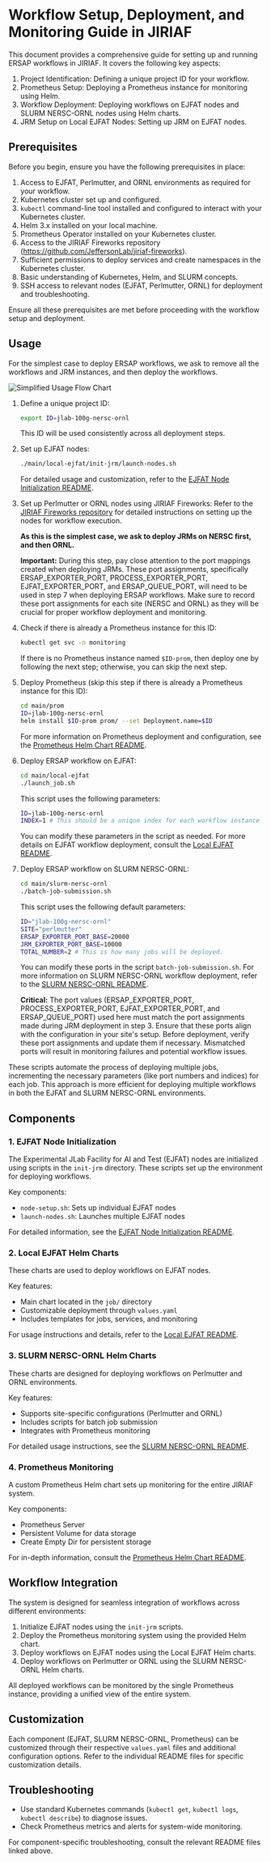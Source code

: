 # Workflow Setup, Deployment, and Monitoring Guide in JIRIAF

This document provides a comprehensive guide for setting up and running ERSAP workflows in JIRIAF. It covers the following key aspects:

1. Project Identification: Defining a unique project ID for your workflow.
2. Prometheus Setup: Deploying a Prometheus instance for monitoring using Helm.
3. Workflow Deployment: Deploying workflows on EJFAT nodes and SLURM NERSC-ORNL nodes using Helm charts.
4. JRM Setup on Local EJFAT Nodes: Setting up JRM on EJFAT nodes.

## Prerequisites

Before you begin, ensure you have the following prerequisites in place:

1. Access to EJFAT, Perlmutter, and ORNL environments as required for your workflow.
2. Kubernetes cluster set up and configured.
3. `kubectl` command-line tool installed and configured to interact with your Kubernetes cluster.
4. Helm 3.x installed on your local machine.
5. Prometheus Operator installed on your Kubernetes cluster.
6. Access to the JIRIAF Fireworks repository (https://github.com/JeffersonLab/jiriaf-fireworks).
7. Sufficient permissions to deploy services and create namespaces in the Kubernetes cluster.
8. Basic understanding of Kubernetes, Helm, and SLURM concepts.
9. SSH access to relevant nodes (EJFAT, Perlmutter, ORNL) for deployment and troubleshooting.

Ensure all these prerequisites are met before proceeding with the workflow setup and deployment.

## Usage

For the simplest case to deploy ERSAP workflows, we ask to remove all the workflows and JRM instances, and then deploy the workflows.

![Simplified Usage Flow Chart](image/simplified_usage_flow_chart.png)

1. Define a unique project ID:
   ```bash
   export ID=jlab-100g-nersc-ornl
   ```
   This ID will be used consistently across all deployment steps.

2. Set up EJFAT nodes:
   ```bash
   ./main/local-ejfat/init-jrm/launch-nodes.sh
   ```
   For detailed usage and customization, refer to the [EJFAT Node Initialization README](main/local-ejfat/init-jrm/readme.md).

3. Set up Perlmutter or ORNL nodes using JIRIAF Fireworks:
   Refer to the [JIRIAF Fireworks repository](https://github.com/JeffersonLab/jiriaf-fireworks) for detailed instructions on setting up the nodes for workflow execution. 
   
   **As this is the simplest case, we ask to deploy JRMs on NERSC first, and then ORNL.**

   **Important:** During this step, pay close attention to the port mappings created when deploying JRMs. These port assignments, specifically ERSAP_EXPORTER_PORT, PROCESS_EXPORTER_PORT, EJFAT_EXPORTER_PORT, and ERSAP_QUEUE_PORT, will need to be used in step 7 when deploying ERSAP workflows. Make sure to record these port assignments for each site (NERSC and ORNL) as they will be crucial for proper workflow deployment and monitoring.

4. Check if there is already a Prometheus instance for this ID:
   ```bash
   kubectl get svc -n monitoring
   ```
   If there is no Prometheus instance named `$ID-prom`, then deploy one by following the next step; otherwise, you can skip the next step.

5. Deploy Prometheus (skip this step if there is already a Prometheus instance for this ID):
   ```bash
   cd main/prom
   ID=jlab-100g-nersc-ornl
   helm install $ID-prom prom/ --set Deployment.name=$ID
   ```
   For more information on Prometheus deployment and configuration, see the [Prometheus Helm Chart README](main/prom/readme.md).

6. Deploy ERSAP workflow on EJFAT:
   ```bash
   cd main/local-ejfat
   ./launch_job.sh
   ```
   This script uses the following parameters:
   ```bash
   ID=jlab-100g-nersc-ornl 
   INDEX=1 # This should be a unique index for each workflow instance
   ```
   You can modify these parameters in the script as needed. For more details on EJFAT workflow deployment, consult the [Local EJFAT README](main/local-ejfat/readme.md).

7. Deploy ERSAP workflow on SLURM NERSC-ORNL:
   ```bash
   cd main/slurm-nersc-ornl
   ./batch-job-submission.sh
   ```
   This script uses the following default parameters:
   ```bash
   ID="jlab-100g-nersc-ornl" 
   SITE="perlmutter"
   ERSAP_EXPORTER_PORT_BASE=20000
   JRM_EXPORTER_PORT_BASE=10000
   TOTAL_NUMBER=2 # This is how many jobs will be deployed.
   ```
   You can modify these ports in the script `batch-job-submission.sh`. For more information on SLURM NERSC-ORNL workflow deployment, refer to the [SLURM NERSC-ORNL README](main/slurm-nersc-ornl/readme.md).

   **Critical:** The port values (ERSAP_EXPORTER_PORT, PROCESS_EXPORTER_PORT, EJFAT_EXPORTER_PORT, and ERSAP_QUEUE_PORT) used here must match the port assignments made during JRM deployment in step 3. Ensure that these ports align with the configuration in your site's setup. Before deployment, verify these port assignments and update them if necessary. Mismatched ports will result in monitoring failures and potential workflow issues.

These scripts automate the process of deploying multiple jobs, incrementing the necessary parameters (like port numbers and indices) for each job. This approach is more efficient for deploying multiple workflows in both the EJFAT and SLURM NERSC-ORNL environments.

## Components

### 1. EJFAT Node Initialization

The Experimental JLab Facility for AI and Test (EJFAT) nodes are initialized using scripts in the `init-jrm` directory. These scripts set up the environment for deploying workflows.

Key components:
- `node-setup.sh`: Sets up individual EJFAT nodes
- `launch-nodes.sh`: Launches multiple EJFAT nodes

For detailed information, see the [EJFAT Node Initialization README](main/local-ejfat/init-jrm/readme.md).

### 2. Local EJFAT Helm Charts

These charts are used to deploy workflows on EJFAT nodes. 

Key features:
- Main chart located in the `job/` directory
- Customizable deployment through `values.yaml`
- Includes templates for jobs, services, and monitoring

For usage instructions and details, refer to the [Local EJFAT README](main/local-ejfat/readme.md).

### 3. SLURM NERSC-ORNL Helm Charts

These charts are designed for deploying workflows on Perlmutter and ORNL environments.

Key features:
- Supports site-specific configurations (Perlmutter and ORNL)
- Includes scripts for batch job submission
- Integrates with Prometheus monitoring

For detailed usage instructions, see the [SLURM NERSC-ORNL README](main/slurm-nersc-ornl/readme.md).

### 4. Prometheus Monitoring

A custom Prometheus Helm chart sets up monitoring for the entire JIRIAF system.

Key components:
- Prometheus Server
- Persistent Volume for data storage
- Create Empty Dir for persistent storage

For in-depth information, consult the [Prometheus Helm Chart README](main/prom/readme.md).

## Workflow Integration

The system is designed for seamless integration of workflows across different environments:

1. Initialize EJFAT nodes using the `init-jrm` scripts.
2. Deploy the Prometheus monitoring system using the provided Helm chart.
3. Deploy workflows on EJFAT nodes using the Local EJFAT Helm charts.
4. Deploy workflows on Perlmutter or ORNL using the SLURM NERSC-ORNL Helm charts.

All deployed workflows can be monitored by the single Prometheus instance, providing a unified view of the entire system.

## Customization

Each component (EJFAT, SLURM NERSC-ORNL, Prometheus) can be customized through their respective `values.yaml` files and additional configuration options. Refer to the individual README files for specific customization details.

## Troubleshooting

- Use standard Kubernetes commands (`kubectl get`, `kubectl logs`, `kubectl describe`) to diagnose issues.
- Check Prometheus metrics and alerts for system-wide monitoring.

For component-specific troubleshooting, consult the relevant README files linked above.
